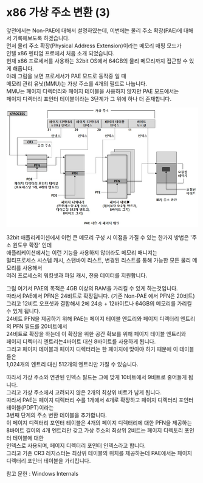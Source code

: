 # x86 가상 주소 변환 (3)

앞전에서는 Non-PAE에 대해서 설명하였는데, 이번에는 물리 주소 확장(PAE)에 대해서 기록해보도록 하겠습니다.  
먼저 물리 주소 확장(Physical Address Extension)이라는 메모리 매핑 모드가   
인텔 x86 펜티엄 프로에서 처음 소개 되었습니다.  
현재 x86 프로세서를 사용하는 32bit OS에서 64GB의 물리 메모리까지 접근할 수 있게 해줍니다.  
아래 그림을 보면 프로세서가 PAE 모드로 동작중 일 때   
메모리 관리 유닛(MMU)는 가상 주소를 4개의 필드로 나눕니다.  
MMU는 페이지 디렉터리와 페이지 테이블을 사용하지 않지만 PAE 모드에서는   
페이지 디렉터리 포인터 테이블이라는 3단계가 그 위에 하나 더 존재합니다.  

<p align="center">
<img src="./images/x86가상주소변환5.jpg">
</p>

32bit 애플리케이션에서 이런 큰 메모리 구성 시 이점을 가질 수 있는 한가지 방법은 '주소 윈도우 확장' 인데  
애플리케이션에서는 이런 기능을 사용하지 않더라도 메모리 매니져는   
멀티프로세스 시스템 캐시, 스탠바이 리스트, 변경된 리스트를 통해 가능한 모든 물리 메모리를 사용해서   
여러 프로세스의 워킹셋과 파일 캐시, 전용 데이터를 지원합니다.  

그럼 여기서 PAE의 목적은 4GB 이상의 RAM을 가리킬 수 있게 하는것입니다.  
따라서 PAE에서 PFN은 24비트로 확장됩니다. (기존 Non-PAE 에서 PFN은 20비트)  
그리고 12비트 오프셋과 결합해서 2에 24승 + 12바이트나 64GB의 메모리를 가리킬 수 있게 됩니다.  
24비트 PFN을 제공하기 위해 PAE는 페이지 테이블 엔트리와 페이지 디렉터리 엔트리의 PFN 필드를 20비트에서  
24비트로 확장을 하는데 이 확장을 위한 공간 확보를 위해 페이지 테이블 엔트리와   
페이지 디렉터리 엔트리는4바이트 대신 8바이트를 사용하게 됩니다.  
그리고 페이지 테이블과 페이지 디렉터리는 한 페이지에 맞아야 하기 때문에 이 테이블들은   
1,024개의 엔트리 대신 512개의 엔트리만 가질 수 있습니다.  

따라서 가상 주소와 연관된 인덱스 필드는 그에 맞게 10비트에서 9비트로 줄어들게 됩니다.  
그리고 가상 주소에서 고려되지 않은 2개의 최상위 비트가 남게 됩니다.  
따라서 PAE는 페이지 디렉터리 수를 1개에서 4개로 확장하고 페이지 디렉터리 포인터 테이블(PDPT)이라는  
3번째 단계의 주소 변환 테이블을 추가합니다.  
이 페이지 디렉터리 포인터 테이블은 4개의 페이지 디렉터리에 대한 PFN을 제공하는   
8바이트 길이의 4개 엔트리만 갖고 가상 주소의 최상위 2비트는 페이지 디렉토리 포인터 테이블에 대한  
인덱스로 사용되며, 페이지 디렉터리 포인터 인덱스라고 합니다.  
그리고 기존 CR3 레지스터는 최상위 테이블의 위치를 제공하는데 PAE에서는 페이지 디렉터리 포인터 테이블을 가리킵니다.  

참고 문헌 : Windows Internals